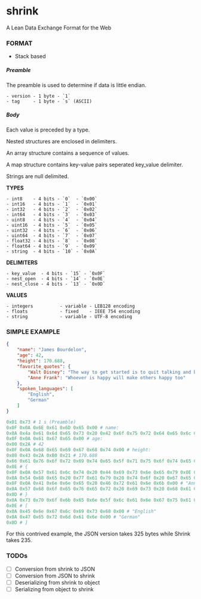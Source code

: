 # shrink
A Lean Data Exchange Format for the Web


### FORMAT
- Stack based

##### Preamble
The preamble is used to determine if data is little endian.

```
- version - 1 byte - `1`
- tag     - 1 byte - `s` (ASCII)
```

##### Body

Each value is preceded by a type.

Nested structures are enclosed in delimiters.

An array structure contains a sequence of values.

A map structure contains key-value pairs seperated key_value delimiter.

Strings are null delimited.

**TYPES**
```
- int8    - 4 bits - `0`  - `0x00`
- int16   - 4 bits - `1`  - `0x01`
- int32   - 4 bits - `2`  - `0x02`
- int64   - 4 bits - `3`  - `0x03`
- uint8   - 4 bits - `4`  - `0x04`
- uint16  - 4 bits - `5`  - `0x05`
- uint32  - 4 bits - `6`  - `0x06`
- uint64  - 4 bits - `7`  - `0x07`
- float32 - 4 bits - `8`  - `0x08`
- float64 - 4 bits - `9`  - `0x09`
- string  - 4 bits - `10` - `0x0A`
```

**DELIMITERS**
```
- key_value  - 4 bits - `15` - `0x0F`
- nest_open  - 4 bits - `14` - `0x0E`
- nest_close - 4 bits - `13` - `0x0D`
```

**VALUES**
```
- integers          - variable - LEB128 encoding
- floats            - fixed    - IEEE 754 encoding
- string            - variable - UTF-8 encoding
```

### SIMPLE EXAMPLE

```json
{
    "name": "James Bourdelon",
    "age": 42,
    "height": 170.688,
    "favorite_quotes": {
        "Walt Disney": "The way to get started is to quit talking and begin doing",
        "Anne Frank": "Whoever is happy will make others happy too"
    },
    "spoken_languages": [
        "English",
        "German"
    ]
}
```

```py
0x01 0x73 # 1 s (Preamble)
0x0F 0x0A 0x6E 0x61 0x6D 0x65 0x00 # name:
0x0A 0x4a 0x61 0x6d 0x65 0x73 0x20 0x42 0x6f 0x75 0x72 0x64 0x65 0x6c 0x6f 0x6e 0x00 # "James Bourdelon"
0x0F 0x0A 0x61 0x67 0x65 0x00 # age:
0x00 0x2A # 42
0x0F 0x0A 0x68 0x65 0x69 0x67 0x68 0x74 0x00 # height:
0x08 0x43 0x2A 0xB0 0x21 # 170.688
0x66 0x61 0x76 0x6f 0x72 0x69 0x74 0x65 0x5f 0x71 0x75 0x6f 0x74 0x65 0x73 0x00 # favorite_quotes:
0x0E # {
0x0F 0x0A 0x57 0x61 0x6c 0x74 0x20 0x44 0x69 0x73 0x6e 0x65 0x79 0x0E 0x00 # "Walt Disney":
0x0A 0x54 0x68 0x65 0x20 0x77 0x61 0x79 0x20 0x74 0x6f 0x20 0x67 0x65 0x74 0x20 0x73 0x74 0x61 0x72 0x74 0x65 0x64 0x20 0x69 0x73 0x20 0x74 0x6f 0x20 0x71 0x75 0x69 0x74 0x20 0x74 0x61 0x6c 0x6b 0x69 0x6e 0x67 0x20 0x61 0x6e 0x64 0x20 0x62 0x65 0x67 0x69 0x6e 0x20 0x64 0x6f 0x69 0x6e 0x67 0x00 # "The way to get started is to quit talking and begin doing"
0x0F 0x0A 0x41 0x6e 0x6e 0x65 0x20 0x46 0x72 0x61 0x6e 0x6b 0x00 # "Anne Frank":
0x0A 0x57 0x68 0x6f 0x65 0x76 0x65 0x72 0x20 0x69 0x73 0x20 0x68 0x61 0x70 0x70 0x79 0x20 0x77 0x69 0x6c 0x6c 0x20 0x6d 0x61 0x6b 0x65 0x20 0x6f 0x74 0x68 0x65 0x72 0x73 0x20 0x68 0x61 0x70 0x70 0x79 0x20 0x74 0x6f 0x6f 0x00 # "Whoever is happy will make others happy too"
0x0D # }
0x0A 0x73 0x70 0x6f 0x6b 0x65 0x6e 0x5f 0x6c 0x61 0x6e 0x67 0x75 0x61 0x67 0x65 0x73 0x00 # spoken_languages
0x0E # [
0x0A 0x45 0x6e 0x67 0x6c 0x69 0x73 0x68 0x00 # "English"
0x0A 0x47 0x65 0x72 0x6d 0x61 0x6e 0x00 # "German"
0x0D # ]
```

For this contrived example, the JSON version takes 325 bytes while Shrink takes 235.

### TODOs
- [ ] Conversion from shrink to JSON
- [ ] Conversion from JSON to shrink
- [ ] Deserializing from shrink to object
- [ ] Serializing from object to shrink
